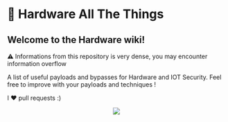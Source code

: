 # 🔌 Hardware All The Things

## Welcome to the Hardware wiki!

:warning: Informations from this repository is very dense, you may encounter information overflow

A list of useful payloads and bypasses for Hardware and IOT Security.
Feel free to improve with your payloads and techniques !    

I :heart: pull requests :)

<p align="center">
  <img src="https://raw.githubusercontent.com/swisskyrepo/HardwareAllTheThings/master/docs/assets/logo.png" style="max-width: 400px;">
</p>
